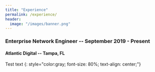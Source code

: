 ```yaml
---
title: "Experience"
permalink: /experience/
header:
  image: "/images/banner.png"
---
```


### Enterprise Network Engineer -- September 2019 - Present
#### Atlantic Digital -- Tampa, FL 
Test text
{: style="color:gray; font-size: 80%; text-align: center;"}